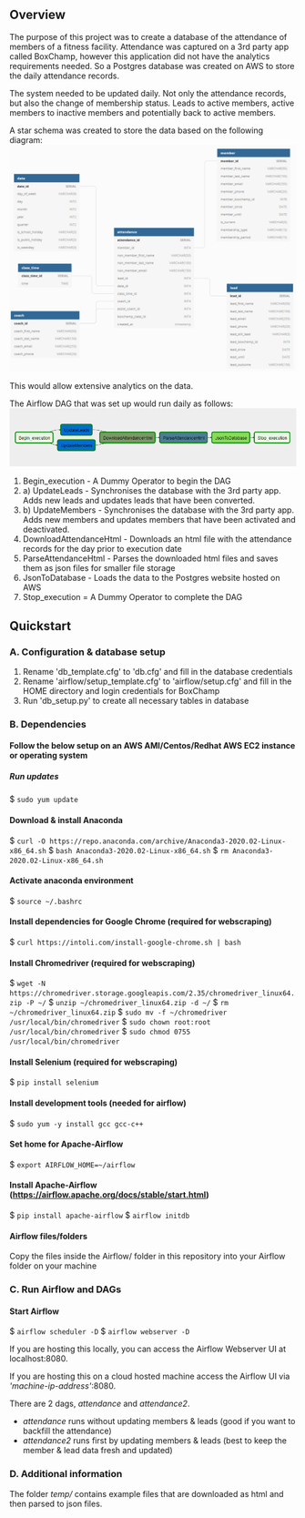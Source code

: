 ## Overview
The purpose of this project was to create a database of the attendance of members of a fitness facility. Attendance was captured on a 3rd party app called BoxChamp, however this application did not have the analytics requirements needed. So a Postgres database was created on AWS to store the daily attendance records. 

The system needed to be updated daily. Not only the attendance records, but also the change of membership status. Leads to active members, active members to inactive members and potentially back to active members. 

A star schema was created to store the data based on the following diagram:
![star_schema](img/data_model_design.png)

This would allow extensive analytics on the data.

The Airflow DAG that was set up would run daily as follows:
![Airflow DAG](img/DAG_workflow.png)

1. Begin_execution - A Dummy Operator to begin the DAG
2. a) UpdateLeads - Synchronises the database with the 3rd party app. Adds new leads and updates leads that have been converted.
2. b) UpdateMembers - Synchronises the database with the 3rd party app. Adds new members and updates members that have been activated and deactivated.
3. DownloadAttendanceHtml - Downloads an html file with the attendance records for the day prior to execution date
4. ParseAttendanceHtml - Parses the downloaded html files and saves them as json files for smaller file storage
5. JsonToDatabase - Loads the data to the Postgres website hosted on AWS
6. Stop_execution = A Dummy Operator to complete the DAG

## Quickstart

### A. Configuration & database setup
1. Rename 'db_template.cfg' to 'db.cfg' and fill in the database credentials
2. Rename 'airflow/setup_template.cfg' to 'airflow/setup.cfg' and fill in the HOME directory and login credentials for BoxChamp
3. Run 'db_setup.py' to create all necessary tables in database

### B. Dependencies
#### Follow the below setup on an AWS AMI/Centos/Redhat AWS EC2 instance or operating system

##### Run updates
$ `sudo yum update`

#### Download & install Anaconda
$ `curl -O https://repo.anaconda.com/archive/Anaconda3-2020.02-Linux-x86_64.sh` 
$ `bash Anaconda3-2020.02-Linux-x86_64.sh` 
$ `rm Anaconda3-2020.02-Linux-x86_64.sh` 

#### Activate anaconda environment
$ `source ~/.bashrc` 

#### Install dependencies for Google Chrome (required for webscraping)
$ `curl https://intoli.com/install-google-chrome.sh | bash`

#### Install Chromedriver (required for webscraping)
$ `wget -N https://chromedriver.storage.googleapis.com/2.35/chromedriver_linux64.zip -P ~/` 
$ `unzip ~/chromedriver_linux64.zip -d ~/` 
$ `rm ~/chromedriver_linux64.zip` 
$ `sudo mv -f ~/chromedriver /usr/local/bin/chromedriver` 
$ `sudo chown root:root /usr/local/bin/chromedriver` 
$ `sudo chmod 0755 /usr/local/bin/chromedriver` 

#### Install Selenium (required for webscraping)
$ `pip install selenium` 

#### Install development tools (needed for airflow)
$ `sudo yum -y install gcc gcc-c++` 

#### Set home for Apache-Airflow
$ `export AIRFLOW_HOME=~/airflow` 

#### Install Apache-Airflow (https://airflow.apache.org/docs/stable/start.html)
$ `pip install apache-airflow` 
$ `airflow initdb`

#### Airflow files/folders
Copy the files inside the Airflow/ folder in this repository into your Airflow folder on your machine

### C. Run Airflow and DAGs
#### Start Airflow
$ `airflow scheduler -D` 
$ `airflow webserver -D`

If you are hosting this locally, you can access the Airflow Webserver UI at localhost:8080.

If you are hosting this on a cloud hosted machine access the Airflow UI via _'machine-ip-address'_:8080.

There are 2 dags, _attendance_ and _attendance2_. 
- _attendance_ runs without updating members & leads (good if you want to backfill the attendance)
- _attendance2_ runs first by updating members & leads (best to keep the member & lead data fresh and updated)

### D. Additional information
The folder _temp/_ contains example files that are downloaded as html and then parsed to json files. 